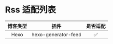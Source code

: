 # Rss 适配列表

| 博客类型 |         插件          | 是否适配 |
|:----:|:-------------------:|:----:|
| Hexo | hexo-generator-feed |  ✅   |
